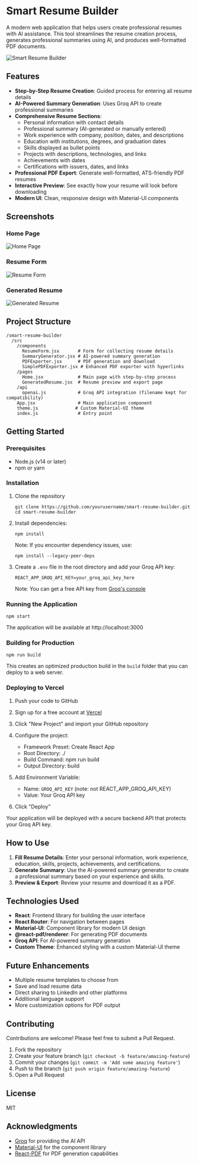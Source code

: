 # Smart Resume Builder

A modern web application that helps users create professional resumes with AI assistance. This tool streamlines the resume creation process, generates professional summaries using AI, and produces well-formatted PDF documents.

![Smart Resume Builder](https://i.imgur.com/example.png) <!-- Replace with an actual screenshot of your app -->

## Features

- **Step-by-Step Resume Creation**: Guided process for entering all resume details
- **AI-Powered Summary Generation**: Uses Groq API to create professional summaries
- **Comprehensive Resume Sections**:
  - Personal information with contact details
  - Professional summary (AI-generated or manually entered)
  - Work experience with company, position, dates, and descriptions
  - Education with institutions, degrees, and graduation dates
  - Skills displayed as bullet points
  - Projects with descriptions, technologies, and links
  - Achievements with dates
  - Certifications with issuers, dates, and links
- **Professional PDF Export**: Generate well-formatted, ATS-friendly PDF resumes
- **Interactive Preview**: See exactly how your resume will look before downloading
- **Modern UI**: Clean, responsive design with Material-UI components

## Screenshots

### Home Page
![Home Page](https://i.imgur.com/example1.png) <!-- Replace with actual screenshots -->

### Resume Form
![Resume Form](https://i.imgur.com/example2.png)

### Generated Resume
![Generated Resume](https://i.imgur.com/example3.png)

## Project Structure

```
/smart-resume-builder
  /src
    /components
      ResumeForm.jsx       # Form for collecting resume details
      SummaryGenerator.jsx # AI-powered summary generation
      PDFExporter.jsx      # PDF generation and download
      SimplePDFExporter.jsx # Enhanced PDF exporter with hyperlinks
    /pages
      Home.jsx             # Main page with step-by-step process
      GeneratedResume.jsx  # Resume preview and export page
    /api
      openai.js            # Groq API integration (filename kept for compatibility)
    App.jsx                # Main application component
    theme.js              # Custom Material-UI theme
    index.js               # Entry point
```

## Getting Started

### Prerequisites

- Node.js (v14 or later)
- npm or yarn

### Installation

1. Clone the repository
   ```
   git clone https://github.com/yourusername/smart-resume-builder.git
   cd smart-resume-builder
   ```

2. Install dependencies:
   ```
   npm install
   ```
   
   Note: If you encounter dependency issues, use:
   ```
   npm install --legacy-peer-deps
   ```

3. Create a `.env` file in the root directory and add your Groq API key:
   ```
   REACT_APP_GROQ_API_KEY=your_groq_api_key_here
   ```
   
   Note: You can get a free API key from [Groq's console](https://console.groq.com/)

### Running the Application

```
npm start
```

The application will be available at http://localhost:3000

### Building for Production

```
npm run build
```

This creates an optimized production build in the `build` folder that you can deploy to a web server.

### Deploying to Vercel

1. Push your code to GitHub

2. Sign up for a free account at [Vercel](https://vercel.com/)

3. Click "New Project" and import your GitHub repository

4. Configure the project:
   - Framework Preset: Create React App
   - Root Directory: ./
   - Build Command: npm run build
   - Output Directory: build

5. Add Environment Variable:
   - Name: `GROQ_API_KEY` (note: not REACT_APP_GROQ_API_KEY)
   - Value: Your Groq API key

6. Click "Deploy"

Your application will be deployed with a secure backend API that protects your Groq API key.

## How to Use

1. **Fill Resume Details**: Enter your personal information, work experience, education, skills, projects, achievements, and certifications.
2. **Generate Summary**: Use the AI-powered summary generator to create a professional summary based on your experience and skills.
3. **Preview & Export**: Review your resume and download it as a PDF.

## Technologies Used

- **React**: Frontend library for building the user interface
- **React Router**: For navigation between pages
- **Material-UI**: Component library for modern UI design
- **@react-pdf/renderer**: For generating PDF documents
- **Groq API**: For AI-powered summary generation
- **Custom Theme**: Enhanced styling with a custom Material-UI theme

## Future Enhancements

- Multiple resume templates to choose from
- Save and load resume data
- Direct sharing to LinkedIn and other platforms
- Additional language support
- More customization options for PDF output

## Contributing

Contributions are welcome! Please feel free to submit a Pull Request.

1. Fork the repository
2. Create your feature branch (`git checkout -b feature/amazing-feature`)
3. Commit your changes (`git commit -m 'Add some amazing feature'`)
4. Push to the branch (`git push origin feature/amazing-feature`)
5. Open a Pull Request

## License

MIT

## Acknowledgments

- [Groq](https://groq.com/) for providing the AI API
- [Material-UI](https://mui.com/) for the component library
- [React-PDF](https://react-pdf.org/) for PDF generation capabilities